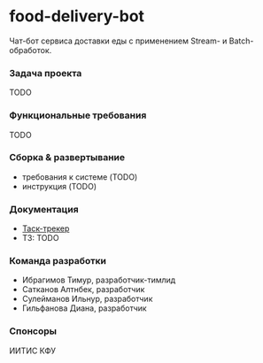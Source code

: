 # food-delivery-bot
Чат-бот сервиса доставки еды с применением Stream- и Batch-обработок.

### Задача проекта
TODO

### Функциональные требования
TODO

### Сборка & развертывание
- требования к системе (TODO)
- инструкция (TODO)

### Документация
- [Таск-трекер](https://tracker.yandex.ru/DELIVERYCLUB)
- ТЗ: TODO

### Команда разработки
- Ибрагимов Тимур, разработчик-тимлид
- Сатканов Алтнбек, разработчик
- Сулейманов Ильнур, разработчик
- Гильфанова Диана, разработчик

### Спонсоры
ИИТИС КФУ
